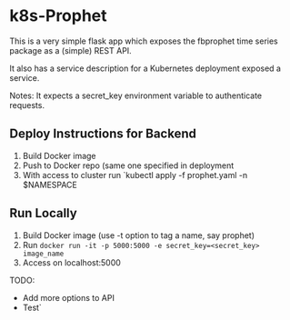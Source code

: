 # k8s-Prophet

This is a very simple flask app which exposes the fbprophet time series package as a (simple) REST API.

It also has a service description for a Kubernetes deployment exposed a service.

Notes: It expects a secret_key environment variable to authenticate requests.

## Deploy Instructions for Backend

1. Build Docker image
2. Push to Docker repo (same one specified in deployment
3. With access to cluster run `kubectl apply -f prophet.yaml -n $NAMESPACE

## Run Locally
1. Build Docker image (use -t option to tag a name, say prophet)
2. Run `docker run -it -p 5000:5000 -e secret_key=<secret_key> image_name` 
3. Access on localhost:5000 

TODO:

- Add more options to API
- Test`
